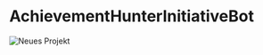 # AchievementHunterInitiativeBot

![Neues Projekt](https://github.com/user-attachments/assets/c38b2b5f-8383-4b7f-9bd1-aade9d940f79)
